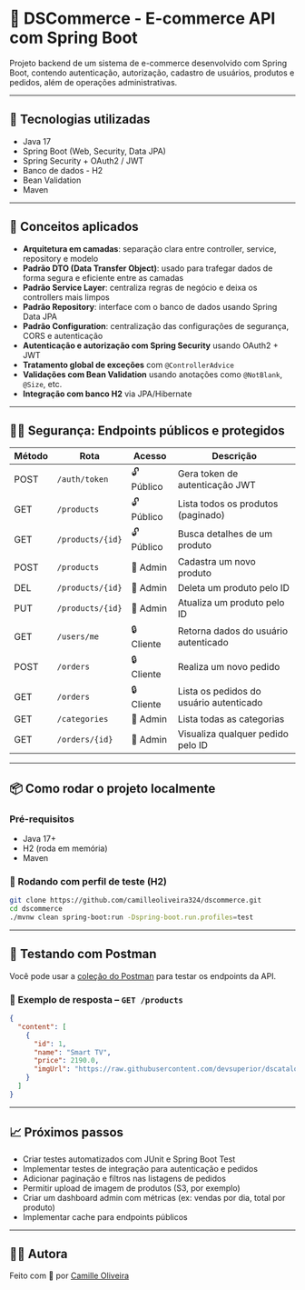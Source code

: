 # 🛒 DSCommerce - E-commerce API com Spring Boot

Projeto backend de um sistema de e-commerce desenvolvido com Spring Boot, contendo autenticação, autorização, cadastro de usuários, produtos e pedidos, além de operações administrativas.

---

## 🚀 Tecnologias utilizadas

- Java 17
- Spring Boot (Web, Security, Data JPA)  
- Spring Security + OAuth2 / JWT
- Banco de dados - H2
- Bean Validation
- Maven

---

## 🧠 Conceitos aplicados

- **Arquitetura em camadas**: separação clara entre controller, service, repository e modelo
- **Padrão DTO (Data Transfer Object)**: usado para trafegar dados de forma segura e eficiente entre as camadas
- **Padrão Service Layer**: centraliza regras de negócio e deixa os controllers mais limpos
- **Padrão Repository**: interface com o banco de dados usando Spring Data JPA
- **Padrão Configuration**: centralização das configurações de segurança, CORS e autenticação
- **Autenticação e autorização com Spring Security** usando OAuth2 + JWT
- **Tratamento global de exceções** com `@ControllerAdvice`
- **Validações com Bean Validation** usando anotações como `@NotBlank`, `@Size`, etc.
- **Integração com banco H2** via JPA/Hibernate

---

## 🧑‍💻 Segurança: Endpoints públicos e protegidos

| Método | Rota                | Acesso     | Descrição                                     |
|--------|---------------------|------------|-----------------------------------------------|
| POST   | `/auth/token`       | 🔓 Público | Gera token de autenticação JWT                |
| GET    | `/products`         | 🔓 Público | Lista todos os produtos (paginado)            |
| GET    | `/products/{id}`    | 🔓 Público | Busca detalhes de um produto                  |
| POST   | `/products`         | 🔐 Admin   | Cadastra um novo produto                      |
| DEL    | `/products/{id}`    | 🔐 Admin   | Deleta um produto pelo ID                     |
| PUT    | `/products/{id}`    | 🔐 Admin   | Atualiza um produto pelo ID                   |
| GET    | `/users/me`         | 🔒 Cliente | Retorna dados do usuário autenticado          |
| POST   | `/orders`           | 🔒 Cliente | Realiza um novo pedido                        |
| GET    | `/orders`           | 🔒 Cliente | Lista os pedidos do usuário autenticado       |
| GET    | `/categories`       | 🔐 Admin   | Lista todas as categorias                     |
| GET    | `/orders/{id}`      | 🔐 Admin   | Visualiza qualquer pedido pelo ID             |

---

## 📦 Como rodar o projeto localmente

### Pré-requisitos

- Java 17+
- H2 (roda em memória)
- Maven

### 🎯 Rodando com perfil de teste (H2)
```bash
git clone https://github.com/camilleoliveira324/dscommerce.git
cd dscommerce
./mvnw clean spring-boot:run -Dspring-boot.run.profiles=test
```

---

## 🧪 Testando com Postman

Você pode usar a [coleção do Postman](https://www.postman.com/collections/dea7904f994cb87c3d12) para testar os endpoints da API.

### 🧾 Exemplo de resposta – `GET /products`

```json
{
  "content": [
    {
      "id": 1,
      "name": "Smart TV",
      "price": 2190.0,
      "imgUrl": "https://raw.githubusercontent.com/devsuperior/dscatalog-resources/master/backend/img/1-big.jpg"
    }
  ]
}
```
---

## 📈 Próximos passos
- Criar testes automatizados com JUnit e Spring Boot Test
- Implementar testes de integração para autenticação e pedidos
- Adicionar paginação e filtros nas listagens de pedidos
- Permitir upload de imagem de produtos (S3, por exemplo)
- Criar um dashboard admin com métricas (ex: vendas por dia, total por produto)
- Implementar cache para endpoints públicos

---

## 👩‍💻 Autora

Feito com 💜 por [Camille Oliveira](https://github.com/camilleoliveira324)

